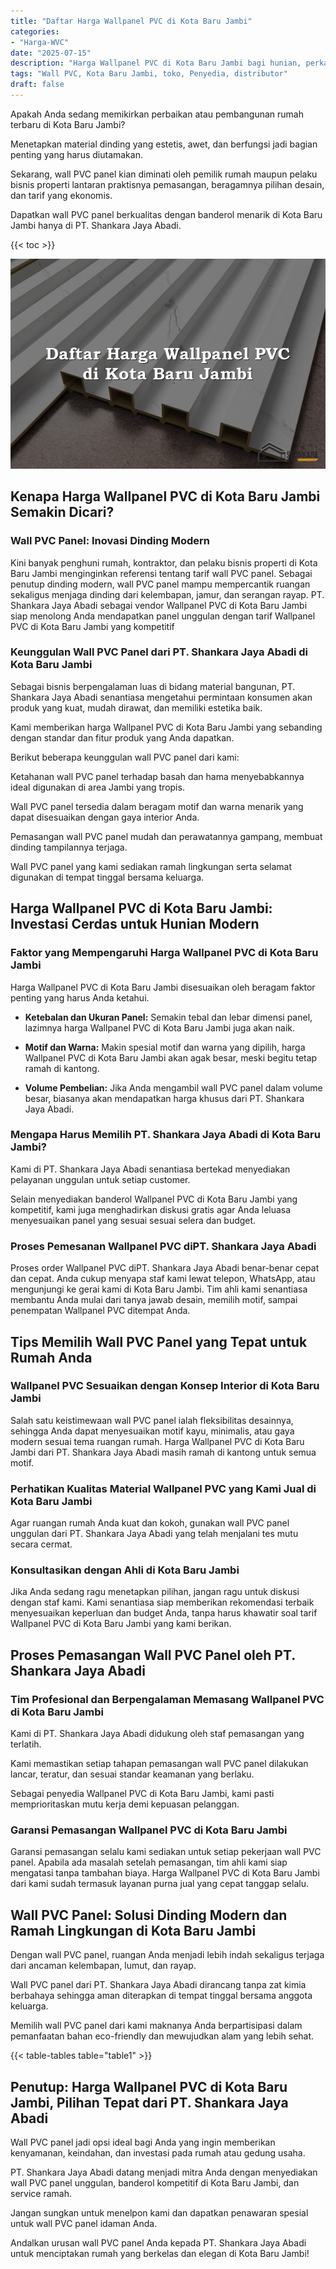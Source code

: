 ```yaml
---
title: "Daftar Harga Wallpanel PVC di Kota Baru Jambi"
categories: 
- "Harga-WVC"
date: "2025-07-15"
description: "Harga Wallpanel PVC di Kota Baru Jambi bagi hunian, perkantoran, dan toko. Material unggulan, beragam motif, pilihan warna modern, dengan jasa penempatan oleh teknisi berpengalaman dan garansi resmi!|Layanan penyediaan Wallpanel PVC di Kota Baru Jambi untuk keperluan hunian, kantor, atau toko, beserta produk unggulan dan pemasangan oleh tim ahli dan kepastian resmi.|Alternatif Wallpanel PVC di Kota Baru Jambi yang terpercaya bagi rumah, perkantoran, dan gerai, bersama produk berkualitas dan penempatan dikerjakan oleh teknisi ahli serta jaminan resmi.|Distribusi Wallpanel PVC di Kota Baru Jambi bagi hunian, office, dan gerai, beserta material terbaik dan instalasi ditangani oleh tim profesional, disertai dengan garansi resmi.}"
tags: "Wall PVC, Kota Baru Jambi, toko, Penyedia, distributor"
draft: false
---
```


Apakah Anda sedang memikirkan perbaikan atau pembangunan rumah terbaru di Kota Baru Jambi?

Menetapkan material dinding yang estetis, awet, dan berfungsi jadi bagian penting yang harus diutamakan.

Sekarang, wall PVC panel kian diminati oleh pemilik rumah maupun pelaku bisnis properti lantaran praktisnya pemasangan, beragamnya pilihan desain, dan tarif yang ekonomis.

Dapatkan wall PVC panel berkualitas dengan banderol menarik di Kota Baru Jambi hanya di PT. Shankara Jaya Abadi.

{{< toc >}}

![Daftar Harga Wallpanel PVC di Kota Baru Jambi](/images/Harga-WVC/Daftar-Harga-Wallpanel-PVC-di-Kota-Baru-Jambi.png)


## Kenapa Harga Wallpanel PVC di Kota Baru Jambi Semakin Dicari?

### Wall PVC Panel: Inovasi Dinding Modern

Kini banyak penghuni rumah, kontraktor, dan pelaku bisnis properti di Kota Baru Jambi menginginkan referensi tentang tarif wall PVC panel. Sebagai penutup dinding modern, wall PVC panel mampu mempercantik ruangan sekaligus menjaga dinding dari kelembapan, jamur, dan serangan rayap. PT. Shankara Jaya Abadi sebagai vendor Wallpanel PVC di Kota Baru Jambi siap menolong Anda mendapatkan panel unggulan dengan tarif Wallpanel PVC di Kota Baru Jambi yang kompetitif

### Keunggulan Wall PVC Panel dari PT. Shankara Jaya Abadi di Kota Baru Jambi

Sebagai bisnis berpengalaman luas di bidang material bangunan, PT. Shankara Jaya Abadi senantiasa mengetahui permintaan konsumen akan produk yang kuat, mudah dirawat, dan memiliki estetika baik.

Kami memberikan harga Wallpanel PVC di Kota Baru Jambi yang sebanding dengan standar dan fitur produk yang Anda dapatkan.

Berikut beberapa keunggulan wall PVC panel dari kami:

Ketahanan wall PVC panel terhadap basah dan hama menyebabkannya ideal digunakan di area Jambi yang tropis.

Wall PVC panel tersedia dalam beragam motif dan warna menarik yang dapat disesuaikan dengan gaya interior Anda.

Pemasangan wall PVC panel mudah dan perawatannya gampang, membuat dinding tampilannya terjaga.

Wall PVC panel yang kami sediakan ramah lingkungan serta selamat digunakan di tempat tinggal bersama keluarga.

## Harga Wallpanel PVC di Kota Baru Jambi: Investasi Cerdas untuk Hunian Modern

### Faktor yang Mempengaruhi Harga Wallpanel PVC di Kota Baru Jambi

Harga Wallpanel PVC di Kota Baru Jambi disesuaikan oleh beragam faktor penting yang harus Anda ketahui.

- **Ketebalan dan Ukuran Panel:** Semakin tebal dan lebar dimensi panel, lazimnya harga Wallpanel PVC di Kota Baru Jambi juga akan naik.

- **Motif dan Warna:** Makin spesial motif dan warna yang dipilih, harga Wallpanel PVC di Kota Baru Jambi akan agak besar, meski begitu tetap ramah di kantong.

- **Volume Pembelian:** Jika Anda mengambil wall PVC panel dalam volume besar, biasanya akan mendapatkan harga khusus dari PT. Shankara Jaya Abadi.

### Mengapa Harus Memilih PT. Shankara Jaya Abadi di Kota Baru Jambi?

Kami di PT. Shankara Jaya Abadi senantiasa bertekad menyediakan pelayanan unggulan untuk setiap customer.

Selain menyediakan banderol Wallpanel PVC di Kota Baru Jambi yang kompetitif, kami juga menghadirkan diskusi gratis agar Anda leluasa menyesuaikan panel yang sesuai sesuai selera dan budget.

### Proses Pemesanan Wallpanel PVC diPT. Shankara Jaya Abadi

Proses order Wallpanel PVC diPT. Shankara Jaya Abadi benar-benar cepat dan cepat. Anda cukup menyapa staf kami lewat telepon, WhatsApp, atau mengunjungi ke gerai kami di Kota Baru Jambi. Tim ahli kami senantiasa membantu Anda mulai dari tanya jawab desain, memilih motif, sampai penempatan Wallpanel PVC ditempat Anda.

## Tips Memilih Wall PVC Panel yang Tepat untuk Rumah Anda

### Wallpanel PVC Sesuaikan dengan Konsep Interior di Kota Baru Jambi

Salah satu keistimewaan wall PVC panel ialah fleksibilitas desainnya, sehingga Anda dapat menyesuaikan motif kayu, minimalis, atau gaya modern sesuai tema ruangan rumah. Harga Wallpanel PVC di Kota Baru Jambi dari PT. Shankara Jaya Abadi masih ramah di kantong untuk semua motif.

### Perhatikan Kualitas Material Wallpanel PVC yang Kami Jual di Kota Baru Jambi

Agar ruangan rumah Anda kuat dan kokoh, gunakan wall PVC panel unggulan dari PT. Shankara Jaya Abadi yang telah menjalani tes mutu secara cermat.

### Konsultasikan dengan Ahli di Kota Baru Jambi

Jika Anda sedang ragu menetapkan pilihan, jangan ragu untuk diskusi dengan staf kami. Kami senantiasa siap memberikan rekomendasi terbaik menyesuaikan keperluan dan budget Anda, tanpa harus khawatir soal tarif Wallpanel PVC di Kota Baru Jambi yang kami berikan.

## Proses Pemasangan Wall PVC Panel oleh PT. Shankara Jaya Abadi

### Tim Profesional dan Berpengalaman Memasang Wallpanel PVC di Kota Baru Jambi

Kami di PT. Shankara Jaya Abadi didukung oleh staf pemasangan yang terlatih.

Kami memastikan setiap tahapan pemasangan wall PVC panel dilakukan lancar, teratur, dan sesuai standar keamanan yang berlaku.

Sebagai penyedia Wallpanel PVC di Kota Baru Jambi, kami pasti memprioritaskan mutu kerja demi kepuasan pelanggan.

### Garansi Pemasangan Wallpanel PVC di Kota Baru Jambi

Garansi pemasangan selalu kami sediakan untuk setiap pekerjaan wall PVC panel. Apabila ada masalah setelah pemasangan, tim ahli kami siap mengatasi tanpa tambahan biaya. Harga Wallpanel PVC di Kota Baru Jambi dari kami sudah termasuk layanan purna jual yang cepat tanggap selalu.

## Wall PVC Panel: Solusi Dinding Modern dan Ramah Lingkungan di Kota Baru Jambi

Dengan wall PVC panel, ruangan Anda menjadi lebih indah sekaligus terjaga dari ancaman kelembapan, lumut, dan rayap.

Wall PVC panel dari PT. Shankara Jaya Abadi dirancang tanpa zat kimia berbahaya sehingga aman diterapkan di tempat tinggal bersama anggota keluarga.

Memilih wall PVC panel dari kami maknanya Anda berpartisipasi dalam pemanfaatan bahan eco-friendly dan mewujudkan alam yang lebih sehat.

{{< table-tables table="table1" >}}

## Penutup: Harga Wallpanel PVC di Kota Baru Jambi, Pilihan Tepat dari PT. Shankara Jaya Abadi

Wall PVC panel jadi opsi ideal bagi Anda yang ingin memberikan kenyamanan, keindahan, dan investasi pada rumah atau gedung usaha.

PT. Shankara Jaya Abadi datang menjadi mitra Anda dengan menyediakan wall PVC panel unggulan, banderol kompetitif di Kota Baru Jambi, dan service ramah.

Jangan sungkan untuk menelpon kami dan dapatkan penawaran spesial untuk wall PVC panel idaman Anda.

Andalkan urusan wall PVC panel Anda kepada PT. Shankara Jaya Abadi untuk menciptakan rumah yang berkelas dan elegan di Kota Baru Jambi!